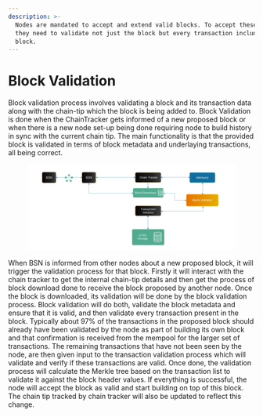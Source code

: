 ```yaml
---
description: >-
  Nodes are mandated to accept and extend valid blocks. To accept these blocks,
  they need to validate not just the block but every transaction included in the
  block.
---
```


# Block Validation

Block validation process involves validating a block and its transaction data along with the chain-tip which the block is being added to. Block Validation is done when the ChainTracker gets informed of a new proposed block or when there is a new node set-up being done requiring node to build history in sync with the current chain tip. The main functionality is that the provided block is validated in terms of block metadata and underlaying transactions, all being correct.

<figure><img src="../../../.gitbook/assets/image (13).png" alt=""><figcaption></figcaption></figure>

When BSN is informed from other nodes about a new proposed block, it will trigger the validation process for that block. Firstly it will interact with the chain tracker to get the internal chain-tip details and then get the process of block download done to receive the block proposed by another node. Once the block is downloaded, its validation will be done by the block validation process. Block validation will do both, validate the block metadata and ensure that it is valid, and then validate every transaction present in the block. Typically about 97% of the transactions in the proposed block should already have been validated by the node as part of building its own block and that confirmation is received from the mempool for the larger set of transactions. The remaining transactions that have not been seen by the node, are then given input to the transaction validation process which will validate and verify if these transactions are valid. Once done, the validation process will calculate the Merkle tree based on the transaction list to validate it against the block header values. If everything is successful, the node will accept the block as valid and start building on top of this block. The chain tip tracked by chain tracker will also be updated to reflect this change.
